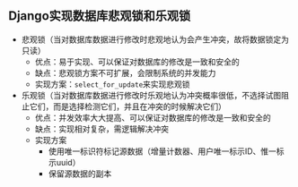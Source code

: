 ## Django实现数据库悲观锁和乐观锁
- 悲观锁（当对数据库数据进行修改时悲观地认为会产生冲突，故将数据锁定为只读）
  - 优点：易于实现、可以保证对数据库的修改是一致和安全的
  - 缺点：悲观锁方案不可扩展，会限制系统的并发能力
  - 实现方案：`select_for_update`来实现悲观锁
- 乐观锁（当对数据库数据进行修改时乐观地认为冲突概率很低，不选择试图阻止它们，而是选择检测它们，并且在冲突的时候解决它们）
  - 优点：并发效率大大提高、可以保证对数据库的修改是一致和安全的
  - 缺点：实现相对复杂，需逻辑解决冲突
  - 实现方案
    - 使用唯一标识符标记源数据（增量计数器、用户唯一标示ID、惟一标示uuid）
    - 保留源数据的副本
